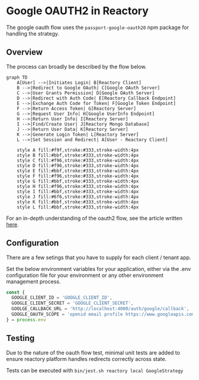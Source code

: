 # Google OAUTH2 in Reactory
The google oauth flow uses the `passport-google-oauth20` npm package for handling the strategy.

## Overview
The process can broadly be described by the flow below.
```mermaid
graph TD
    A[User] -->|Initiates Login| B[Reactory Client]
    B -->|Redirect to Google OAuth| C[Google OAuth Server]
    C -->|User Grants Permission| D[Google OAuth Server]
    D -->|Redirect with Auth Code| E[Reactory Callback Endpoint]
    E -->|Exchange Auth Code for Token| F[Google Token Endpoint]
    F -->|Return Access Token| G[Reactory Server]
    G -->|Request User Info| H[Google UserInfo Endpoint]
    H -->|Return User Info| I[Reactory Server]
    I -->|Find/Create User| J[Reactory Mongo Database]
    J -->|Return User Data| K[Reactory Server]
    K -->|Generate Login Token| L[Reactory Server]
    L -->|Set Session and Redirect| A[User - Reactory Client]

    style A fill:#f9f,stroke:#333,stroke-width:4px
    style B fill:#bbf,stroke:#333,stroke-width:4px
    style C fill:#f96,stroke:#333,stroke-width:4px
    style D fill:#f96,stroke:#333,stroke-width:4px
    style E fill:#bbf,stroke:#333,stroke-width:4px
    style F fill:#f96,stroke:#333,stroke-width:4px
    style G fill:#bbf,stroke:#333,stroke-width:4px
    style H fill:#f96,stroke:#333,stroke-width:4px
    style I fill:#bbf,stroke:#333,stroke-width:4px
    style J fill:#6f6,stroke:#333,stroke-width:4px
    style K fill:#bbf,stroke:#333,stroke-width:4px
    style L fill:#bbf,stroke:#333,stroke-width:4px
```

For an in-depth understanding of the oauth2 flow, see the article written [here](https://www.passportjs.org/concepts/oauth2/).

## Configuration
There are a few setings that you have to supply for each client / tenant app.

Set the below environment variables for your application, either via the .env configuration file for your environment or any other environment management process.

```typescript
const { 
  GOOGLE_CLIENT_ID = 'GOOGLE_CLIENT_ID',
  GOOGLE_CLIENT_SECRET = 'GOOGLE_CLIENT_SECRET',
  GOOLGE_CALLBACK_URL = 'http://localhost:4000/auth/google/callback',
  GOOGLE_OAUTH_SCOPE = 'openid email profile https://www.googleapis.com/auth/userinfo.profile',
} = process.env

```

## Testing
Due to the nature of the oauth flow test, minimal unit tests are added to ensure reactory platform handles redirects correctly across state.

Tests can be executed with `bin/jest.sh reactory local GoogleStrategy`
